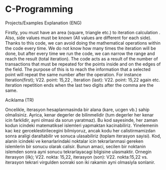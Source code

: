 # C-Programming
Projects/Examples
Explanation (ENG)

Firstly, you must have an area (square, triangle etc.) to iteration calculation . 
Also, side values must be known (All values are different for each side). 
Thanks to this code, we can avoid doing the mathematical operations within the code every time. 
We do not know how many times the iteration will be done, but after every time we run the code, 
we can narrow the range and reach the result (total iteration). The code acts as a result of the 
number of transactions that must be repeated for the points inside and on the edges of the field. 
The purpose of this is to reach the information that a selected point will repeat the same number 
after the operation. For instance Iteration(first); V22. point: 15,22 , 
Iteration (last): V22. point: 15,22 again etc. 
iteration repetition ends when the last two digits after the comma are the same.

Aciklama (TR)

Oncelikle, iterasyon hesaplanmasinda bir alana (kare, ucgen vb.) sahip olmalisiniz. 
Ayrica, kenar degerler de bilinmelidir (tum degerler her kenar icin farklidir, ayni olmasi da sorun yaratmaz). 
Bu kod sayesinde, her zaman kodun icindeki matematiksel islemleri yapmaktan kacinabiliriz. 
Yinelemenin kac kez gerceklestirilecegini bilmiyoruz, ancak kodu her calistirmamizdan sonra araligi daraltabilir ve 
sonuca ulasabiliriz (toplam iterasyon sayisi). Kod, alanin icindeki ve kenarlarindaki noktalar icin tekrarlanmasi 
gereken islemlerin bir sonucu olarak calisir. Bunun amaci, secilen bir noktanin islemden sonra ayni sonucu 
tekrarlayacagi bilgisine ulasmaktir. Ornegin iterasyon (ilk); V22. nokta: 15,22, iterasyon (son): V22. nokta:15,22 vs. 
iterasyon tekrari virgulden sonraki son iki rakamin ayni olmasiyla sonlanir.
